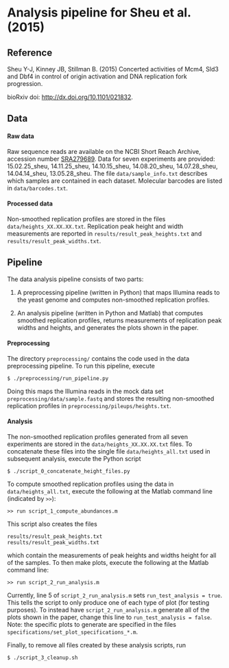 # Analysis pipeline for Sheu et al. (2015)

## Reference

Sheu Y-J, Kinney JB, Stillman B. (2015) Concerted activities of Mcm4, Sld3 and Dbf4 in control of origin activation and DNA replication fork progression.

bioRxiv doi: http://dx.doi.org/10.1101/021832.

## Data

#### Raw data

Raw sequence reads are available on the NCBI Short Reach Archive, accession number [SRA279689](http://www.ncbi.nlm.nih.gov/sra/?term=SRA279689). Data for seven experiments are provided: 15.02.25_sheu, 14.11.25_sheu, 14.10.15_sheu, 14.08.20_sheu, 14.07.28_sheu, 14.04.14_sheu, 13.05.28_sheu. The file `data/sample_info.txt` describes which samples are contained in each dataset. Molecular barcodes are listed in `data/barcodes.txt`.

#### Processed data

Non-smoothed replication profiles are stored in the files `data/heights_XX.XX.XX.txt`. Replication peak height and width measurements are reported in `results/result_peak_heights.txt` and `results/result_peak_widths.txt`.

## Pipeline

The data analysis pipeline consists of two parts: 

1. A preprocessing pipeline (written in Python) that maps Illumina reads to the yeast genome and computes non-smoothed replication profiles.
 
2. An analysis pipeline (written in Python and Matlab) that computes smoothed replication profiles, returns measurements of replication peak widths and heights, and generates the plots shown in the paper.

#### Preprocessing

The directory `preprocessing/` contains the code used in the data preprocessing pipeline. To run this pipeline, execute

```
$ ./preprocessing/run_pipeline.py
```

Doing this maps the Illumina reads in the mock data set `preprocessing/data/sample.fastq` and stores the resulting non-smoothed replication profiles in `preprocessing/pileups/heights.txt`. 


#### Analysis

The non-smoothed replication profiles generated from all seven experiments are stored in the `data/heights_XX.XX.XX.txt` files. To concatenate these files into the single file `data/heights_all.txt` used in subsequent analysis, execute the Python script

```
$ ./script_0_concatenate_height_files.py
```

To compute smoothed replication profiles using the data in `data/heights_all.txt`, execute the following at the Matlab command line (indicated by `>>`):

```
>> run script_1_compute_abundances.m
```
	
This script also creates the files

```
results/result_peak_heights.txt
results/result_peak_widths.txt
```

which contain the measurements of peak heights and widths height for all of the samples. To then make plots, execute the following at the Matlab command line:

```
>> run script_2_run_analysis.m
```

Currently, line 5 of `script_2_run_analysis.m` sets `run_test_analysis = true`. This tells the script to only produce one of each type of plot (for testing purposes). To instead have `script_2_run_analysis.m` generate all of the plots shown in the paper, change this line to `run_test_analysis = false`. Note: the specific plots to generate are specified in the files `specifications/set_plot_specifications_*.m`. 

Finally, to remove all files created by these analysis scripts, run

```
$ ./script_3_cleanup.sh
```
